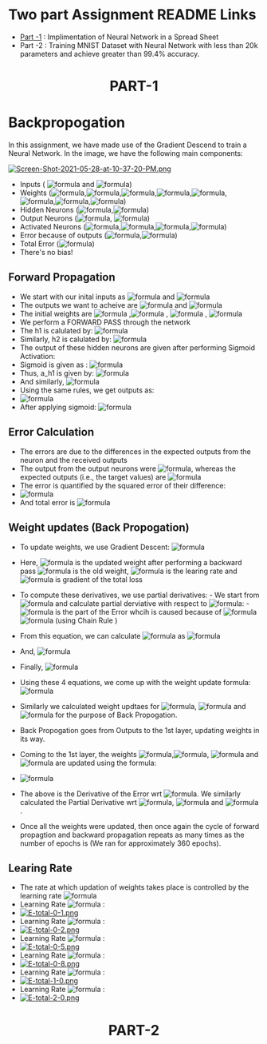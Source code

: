 # Two part Assignment README Links
- [Part -1](https://github.com/madhucharan/EVA6/blob/main/S4/README.md#part-1) : Implimentation of Neural Network in a Spread Sheet
- Part -2 : Training MNIST Dataset with Neural Network with less than 20k parameters and achieve greater than 99.4% accuracy.


# <h1 align = "center">PART-1</h1>

# Backpropogation

In this assignment, we have made use of the Gradient Descend to train a Neural Network.
In the image, we have the following main components:

[![Screen-Shot-2021-05-28-at-10-37-20-PM.png](https://i.postimg.cc/mrvJsjvf/Screen-Shot-2021-05-28-at-10-37-20-PM.png)](https://postimg.cc/hJ0p8L4p)

- Inputs ( ![formula](https://render.githubusercontent.com/render/math?math=i_1) and ![formula](https://render.githubusercontent.com/render/math?math=i_2))
- Weights (![formula](https://render.githubusercontent.com/render/math?math=w_1),![formula](https://render.githubusercontent.com/render/math?math=w_2),![formula](https://render.githubusercontent.com/render/math?math=w_3),![formula](https://render.githubusercontent.com/render/math?math=w_4),![formula](https://render.githubusercontent.com/render/math?math=w_5),![formula](https://render.githubusercontent.com/render/math?math=w_6),![formula](https://render.githubusercontent.com/render/math?math=w_7),![formula](https://render.githubusercontent.com/render/math?math=w_8))
- Hidden Neurons (![formula](https://render.githubusercontent.com/render/math?math=h_1),![formula](https://render.githubusercontent.com/render/math?math=h_2))
- Output Neurons (![formula](https://render.githubusercontent.com/render/math?math=o_1), ![formula](https://render.githubusercontent.com/render/math?math=o_2))
- Activated Neurons (![formula](https://render.githubusercontent.com/render/math?math=out_{h1}),![formula](https://render.githubusercontent.com/render/math?math=out_{h2}),![formula](https://render.githubusercontent.com/render/math?math=out_{o1}),![formula](https://render.githubusercontent.com/render/math?math=out_{o2}))
- Error because of outputs (![formula](https://render.githubusercontent.com/render/math?math=E_{1}),![formula](https://render.githubusercontent.com/render/math?math=E_{2}))
- Total Error (![formula](https://render.githubusercontent.com/render/math?math=E_{total}))
- There's no bias!

## Forward Propagation

- We start with our inital inputs as ![formula](https://render.githubusercontent.com/render/math?math=i_1%20=%200.05) and ![formula](https://render.githubusercontent.com/render/math?math=i_2%20=%200.1)
- The outputs we want to acheive are ![formula](https://render.githubusercontent.com/render/math?math=t_1%20=%200.01) and ![formula](https://render.githubusercontent.com/render/math?math=t_2%20=%200.99) 
- The initial weights are ![formula](https://render.githubusercontent.com/render/math?math=w_1%20=%200.15) ,![formula](https://render.githubusercontent.com/render/math?math=w_2%20=%200.2) , ![formula](https://render.githubusercontent.com/render/math?math=w_3%20=%200.25) , ![formula](https://render.githubusercontent.com/render/math?math=w_4%20=%200.3)
- We perform a FORWARD PASS through the network
- The h1 is calulated by: ![formula](https://render.githubusercontent.com/render/math?math=h_{1}%20=%20i_{1}\times%20w_{1}%2Bi_{2}\times%20w_{2})
- Similarly, h2 is calulated by: ![formula](https://render.githubusercontent.com/render/math?math=h_{2}%20=%20i_{1}\times%20w_{3}%2Bi_{2}\times%20w_{4})
- The output of these hidden neurons are given after performing Sigmoid Activation:
- Sigmoid is given as :  ![formula](https://render.githubusercontent.com/render/math?math=\sigma(h)=(1%20/%201%20%2B%20\exp(h)))
- Thus, a_h1 is given by: ![formula](https://render.githubusercontent.com/render/math?math=a_{h1}=\sigma({h_1}))
- And similarly, ![formula](https://render.githubusercontent.com/render/math?math=a_{h2}=\sigma({h_2}))
- Using the same rules, we get outputs as:
- ![formula](https://render.githubusercontent.com/render/math?math=o_1=w_5a_{h_1}%2Bw_6a_{h_2}%20\%20\%20and%20\%20\%20o_2=w_7a_{h_1}%2Bw_8a_{h_2})
- After applying sigmoid: ![formula](https://render.githubusercontent.com/render/math?math=a_{o_1}=\sigma(o_1)\%20\%20and%20\%20\%20a_{o_2}=\sigma(o_2))

## Error Calculation
- The errors are due to the differences in the expected outputs from the neuron and the received outputs
- The output from the output neurons were ![formula](https://render.githubusercontent.com/render/math?math={o_1}%20\%20and%20\%20{o_2}), whereas the expected outputs (i.e., the target values) are ![formula](https://render.githubusercontent.com/render/math?math={t_1}%20\%20and%20\%20{t_2})
- The error is quantified by the squared error of their difference: 
- ![formula](https://render.githubusercontent.com/render/math?math=E_1=(t_1-a_{o_1})^2%20\%20.\%20E_2=(t_2-a_{o_1})^2)
- And total error is ![formula](https://render.githubusercontent.com/render/math?math=E_{total}=E_1%20\%20%2B\%20E_2)

## Weight updates (Back Propogation)
- To update weights, we use Gradient Descent:
![formula](https://render.githubusercontent.com/render/math?math=W_{new}=W_{old}-\eta\nabla{E_{total}})
- Here, ![formula](https://render.githubusercontent.com/render/math?math=W_{new}) is the updated weight after performing a backward pass
![formula](https://render.githubusercontent.com/render/math?math=W_{old}) is the old weight, ![formula](https://render.githubusercontent.com/render/math?math=\eta) is the learing rate and ![formula](https://render.githubusercontent.com/render/math?math=\nabla{E_{total}}) is gradient of the total loss
- To compute these derivatives, we use partial derivatives: 
      - We start from ![formula](https://render.githubusercontent.com/render/math?math=E_{total}) and calculate partial derviative with respect to ![formula](https://render.githubusercontent.com/render/math?math=w_5):
      - ![formula](https://render.githubusercontent.com/render/math?math=E_{1}) is the part of the Error whcih is caused because of ![formula](https://render.githubusercontent.com/render/math?math=w_5) 
          ![formula](https://render.githubusercontent.com/render/math?math=\frac{\partial%20E_1}{\partial%20w_5}%20=%20\frac{\partial%20E_1}{\partial%20a_{o_1}}%20\frac{\partial%20a_{o_1}}{\partial%20o_1}%20\frac{\partial%20o_1}{\partial%20w_5}) (using Chain Rule )
- From this equation, we can calculate ![formula](https://render.githubusercontent.com/render/math?math=\frac{\partial%20E_1}{\partial%20a_{o_1}}%20) as ![formula](https://render.githubusercontent.com/render/math?math=a_{o_1}-t_1)
- And, ![formula](https://render.githubusercontent.com/render/math?math=\frac{\partial%20a_{o_1}}{\partial%20o_1}%20=%20(a_{o_1})(1-a_{o_1}))
- Finally, ![formula](https://render.githubusercontent.com/render/math?math=\frac{\partial%20o_1}{\partial%20w_5}%20=%20a-o_1)
- Using these 4 equations, we come up with the weight update formula:
 ![formula](https://render.githubusercontent.com/render/math?math=W_{5new}%20=%20W_{5old}%20-%20\eta%20\frac{\partial%20E_1}{\partial%20w_5})
- Similarly we calculated weight updtaes for ![formula](https://render.githubusercontent.com/render/math?math=w_6), ![formula](https://render.githubusercontent.com/render/math?math=w_7) and ![formula](https://render.githubusercontent.com/render/math?math=w_8) for the purpose of Back Propogation.

- Back Propogation goes from Outputs to the 1st layer, updating weights in its way. 
- Coming to the 1st layer, the weights ![formula](https://render.githubusercontent.com/render/math?math=w_1),![formula](https://render.githubusercontent.com/render/math?math=w_2), ![formula](https://render.githubusercontent.com/render/math?math=w_3) and ![formula](https://render.githubusercontent.com/render/math?math=w_4) are updated using the formula:
- ![formula](https://render.githubusercontent.com/render/math?math=\frac{\partial%20E_t}{\partial%20w_1}%20=%20\frac{\partial%20E_t}{\partial%20a_{o_1}}%20\frac{\partial%20a_{o_1}}{\partial%20o_1%20}%20\frac{\partial%20o_1}{\partial%20a_{h_1}}%20\frac{\partial%20a_{h_1}}{\partial%20h_1}%20\frac{\partial{h_1}}{\partial{w_1}})
- The above is the Derivative of the Error wrt ![formula](https://render.githubusercontent.com/render/math?math=w_1). We similarly calculated the Partial Derivative wrt ![formula](https://render.githubusercontent.com/render/math?math=w_2), ![formula](https://render.githubusercontent.com/render/math?math=w_3) and ![formula](https://render.githubusercontent.com/render/math?math=w_4).
- Once all the weights were updated, then once again the cycle of forward propagtion and backward propagation repeats as many times as the number of epochs is (We ran for approximately 360 epochs).
## Learing Rate

- The rate at which updation of weights takes place is controlled by the learning rate ![formula](https://render.githubusercontent.com/render/math?math=\eta)
- Learning Rate ![formula](https://render.githubusercontent.com/render/math?math=\eta%20=%200.1) :
- [![E-total-0-1.png](https://i.postimg.cc/yNszW2FT/E-total-0-1.png)](https://postimg.cc/K1qWHqpK)
- Learning Rate ![formula](https://render.githubusercontent.com/render/math?math=\eta%20=%200.2) :
- [![E-total-0-2.png](https://i.postimg.cc/bvJtXVsm/E-total-0-2.png)](https://postimg.cc/WdB3gnmZ)
- Learning Rate ![formula](https://render.githubusercontent.com/render/math?math=\eta%20=%200.5) :
- [![E-total-0-5.png](https://i.postimg.cc/tJPr34bn/E-total-0-5.png)](https://postimg.cc/YLrfkkht)
- Learning Rate ![formula](https://render.githubusercontent.com/render/math?math=\eta%20=%200.8) :
- [![E-total-0-8.png](https://i.postimg.cc/ncF7YLn8/E-total-0-8.png)](https://postimg.cc/mhntTBcV)
- Learning Rate ![formula](https://render.githubusercontent.com/render/math?math=\eta%20=%201) :
- [![E-total-1-0.png](https://i.postimg.cc/gjYwDMFy/E-total-1-0.png)](https://postimg.cc/k6pXMv5D)
- Learning Rate ![formula](https://render.githubusercontent.com/render/math?math=\eta%20=%202) :
- [![E-total-2-0.png](https://i.postimg.cc/dtN72mWd/E-total-2-0.png)](https://postimg.cc/KRLvFLhv)


# <h1 align = "center">PART-2</h1>
